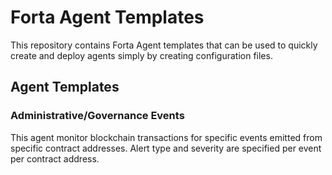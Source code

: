 # Forta Agent Templates

This repository contains Forta Agent templates that can be used to quickly create and deploy agents simply by creating configuration files.

## Agent Templates

### Administrative/Governance Events

This agent monitor blockchain transactions for specific events emitted from specific contract addresses.  Alert 
type and severity are specified per event per contract address.
